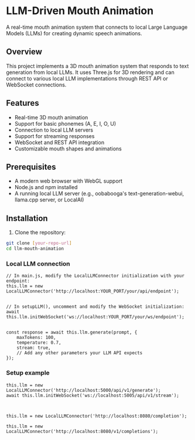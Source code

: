# LLM-Driven Mouth Animation

A real-time mouth animation system that connects to local Large Language Models (LLMs) for creating dynamic speech animations.

## Overview

This project implements a 3D mouth animation system that responds to text generation from local LLMs. It uses Three.js for 3D rendering and can connect to various local LLM implementations through REST API or WebSocket connections.

## Features

- Real-time 3D mouth animation
- Support for basic phonemes (A, E, I, O, U)
- Connection to local LLM servers
- Support for streaming responses
- WebSocket and REST API integration
- Customizable mouth shapes and animations

## Prerequisites

- A modern web browser with WebGL support
- Node.js and npm installed
- A running local LLM server (e.g., oobabooga's text-generation-webui, llama.cpp server, or LocalAI)

## Installation

1. Clone the repository:
```bash
git clone [your-repo-url]
cd llm-mouth-animation
```



### Local LLM connection

```
// In main.js, modify the LocalLLMConnector initialization with your endpoint:
this.llm = new LocalLLMConnector('http://localhost:YOUR_PORT/your/api/endpoint');


// In setupLLM(), uncomment and modify the WebSocket initialization:
await this.llm.initWebSocket('ws://localhost:YOUR_PORT/your/ws/endpoint');


const response = await this.llm.generate(prompt, {
    maxTokens: 100,
    temperature: 0.7,
    stream: true,
    // Add any other parameters your LLM API expects
});
```



### Setup example 


```
this.llm = new LocalLLMConnector('http://localhost:5000/api/v1/generate');
await this.llm.initWebSocket('ws://localhost:5005/api/v1/stream');



this.llm = new LocalLLMConnector('http://localhost:8080/completion');

this.llm = new LocalLLMConnector('http://localhost:8080/v1/completions');
```


